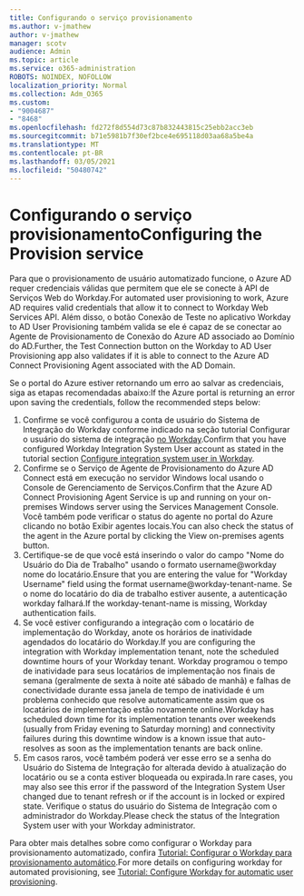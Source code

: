 ```yaml
---
title: Configurando o serviço provisionamento
ms.author: v-jmathew
author: v-jmathew
manager: scotv
audience: Admin
ms.topic: article
ms.service: o365-administration
ROBOTS: NOINDEX, NOFOLLOW
localization_priority: Normal
ms.collection: Adm_O365
ms.custom:
- "9004687"
- "8468"
ms.openlocfilehash: fd272f8d554d73c87b832443815c25ebb2acc3eb
ms.sourcegitcommit: b71e5981b7f30ef2bce4e695118d03aa68a5be4a
ms.translationtype: MT
ms.contentlocale: pt-BR
ms.lasthandoff: 03/05/2021
ms.locfileid: "50480742"
---
```

# <a name="configuring-the-provision-service"></a><span data-ttu-id="7bb18-102">Configurando o serviço provisionamento</span><span class="sxs-lookup"><span data-stu-id="7bb18-102">Configuring the Provision service</span></span>

<span data-ttu-id="7bb18-103">Para que o provisionamento de usuário automatizado funcione, o Azure AD requer credenciais válidas que permitem que ele se conecte à API de Serviços Web do Workday.</span><span class="sxs-lookup"><span data-stu-id="7bb18-103">For automated user provisioning to work, Azure AD requires valid credentials that allow it to connect to Workday Web Services API.</span></span> <span data-ttu-id="7bb18-104">Além disso, o botão Conexão de Teste no aplicativo Workday to AD User Provisioning também valida se ele é capaz de se conectar ao Agente de Provisionamento de Conexão do Azure AD associado ao Domínio do AD.</span><span class="sxs-lookup"><span data-stu-id="7bb18-104">Further, the Test Connection button on the Workday to AD User Provisioning app also validates if it is able to connect to the Azure AD Connect Provisioning Agent associated with the AD Domain.</span></span>

<span data-ttu-id="7bb18-105">Se o portal do Azure estiver retornando um erro ao salvar as credenciais, siga as etapas recomendadas abaixo:</span><span class="sxs-lookup"><span data-stu-id="7bb18-105">If the Azure portal is returning an error upon saving the credentials, follow the recommended steps below:</span></span>

1. <span data-ttu-id="7bb18-106">Confirme se você configurou a conta de usuário do Sistema de Integração do Workday conforme indicado na seção tutorial Configurar o usuário do sistema de integração [no Workday](https://docs.microsoft.com/azure/active-directory/saas-apps/workday-inbound-tutorial).</span><span class="sxs-lookup"><span data-stu-id="7bb18-106">Confirm that you have configured Workday Integration System User account as stated in the tutorial section [Configure integration system user in Workday](https://docs.microsoft.com/azure/active-directory/saas-apps/workday-inbound-tutorial).</span></span>
2. <span data-ttu-id="7bb18-107">Confirme se o Serviço de Agente de Provisionamento do Azure AD Connect está em execução no servidor Windows local usando o Console de Gerenciamento de Serviços.</span><span class="sxs-lookup"><span data-stu-id="7bb18-107">Confirm that the Azure AD Connect Provisioning Agent Service is up and running on your on-premises Windows server using the Services Management Console.</span></span> <span data-ttu-id="7bb18-108">Você também pode verificar o status do agente no portal do Azure clicando no botão Exibir agentes locais.</span><span class="sxs-lookup"><span data-stu-id="7bb18-108">You can also check the status of the agent in the Azure portal by clicking the View on-premises agents button.</span></span>
3. <span data-ttu-id="7bb18-109">Certifique-se de que você está inserindo o valor do campo "Nome do Usuário do Dia de Trabalho" usando o formato username@workday nome do locatário.</span><span class="sxs-lookup"><span data-stu-id="7bb18-109">Ensure that you are entering the value for "Workday Username" field using the format username@workday-tenant-name.</span></span> <span data-ttu-id="7bb18-110">Se o nome do locatário do dia de trabalho estiver ausente, a autenticação workday falhará.</span><span class="sxs-lookup"><span data-stu-id="7bb18-110">If the workday-tenant-name is missing, Workday authentication fails.</span></span>
4. <span data-ttu-id="7bb18-111">Se você estiver configurando a integração com o locatário de implementação do Workday, anote os horários de inatividade agendados do locatário do Workday.</span><span class="sxs-lookup"><span data-stu-id="7bb18-111">If you are configuring the integration with Workday implementation tenant, note the scheduled downtime hours of your Workday tenant.</span></span> <span data-ttu-id="7bb18-112">Workday programou o tempo de inatividade para seus locatários de implementação nos finais de semana (geralmente de sexta à noite até sábado de manhã) e falhas de conectividade durante essa janela de tempo de inatividade é um problema conhecido que resolve automaticamente assim que os locatários de implementação estão novamente online.</span><span class="sxs-lookup"><span data-stu-id="7bb18-112">Workday has scheduled down time for its implementation tenants over weekends (usually from Friday evening to Saturday morning) and connectivity failures during this downtime window is a known issue that auto-resolves as soon as the implementation tenants are back online.</span></span>
5. <span data-ttu-id="7bb18-113">Em casos raros, você também poderá ver esse erro se a senha do Usuário do Sistema de Integração for alterada devido à atualização do locatário ou se a conta estiver bloqueada ou expirada.</span><span class="sxs-lookup"><span data-stu-id="7bb18-113">In rare cases, you may also see this error if the password of the Integration System User changed due to tenant refresh or if the account is in locked or expired state.</span></span> <span data-ttu-id="7bb18-114">Verifique o status do usuário do Sistema de Integração com o administrador do Workday.</span><span class="sxs-lookup"><span data-stu-id="7bb18-114">Please check the status of the Integration System user with your Workday administrator.</span></span>

<span data-ttu-id="7bb18-115">Para obter mais detalhes sobre como configurar o Workday para provisionamento automatizado, confira [Tutorial: Configurar o Workday para provisionamento automático](https://docs.microsoft.com/azure/active-directory/saas-apps/workday-inbound-tutorial).</span><span class="sxs-lookup"><span data-stu-id="7bb18-115">For more details on configuring workday for automated provisioning, see [Tutorial: Configure Workday for automatic user provisioning](https://docs.microsoft.com/azure/active-directory/saas-apps/workday-inbound-tutorial).</span></span>
